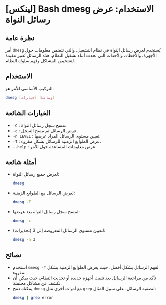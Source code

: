 # [لينكس] Bash dmesg الاستخدام: عرض رسائل النواة

## نظرة عامة
أمر `dmesg` يُستخدم لعرض رسائل النواة في نظام التشغيل، والتي تتضمن معلومات حول الأجهزة، والأخطاء، والأحداث التي تحدث أثناء تشغيل النظام. هذه الرسائل تُعتبر مفيدة لتشخيص المشاكل وفهم سلوك النظام.

## الاستخدام
التركيب الأساسي للأمر هو:

```bash
dmesg [خيارات] [وسائط]
```

## الخيارات الشائعة
- `-C` : مسح سجل رسائل النواة.
- `-c` : عرض الرسائل ثم مسح السجل.
- `-n LEVEL` : تعيين مستوى الرسائل المراد عرضها.
- `-T` : عرض الطوابع الزمنية للرسائل بشكل مقروء.
- `--help` : عرض معلومات المساعدة حول الأمر.

## أمثلة شائعة
- لعرض جميع رسائل النواة:
  ```bash
  dmesg
  ```

- لعرض الرسائل مع الطوابع الزمنية:
  ```bash
  dmesg -T
  ```

- لمسح سجل رسائل النواة بعد عرضها:
  ```bash
  dmesg -c
  ```

- لتعيين مستوى الرسائل المعروضة إلى 3 (تحذيرات):
  ```bash
  dmesg -n 3
  ```

## نصائح
- استخدم `dmesg -T` لفهم الرسائل بشكل أفضل، حيث يعرض الطوابع الزمنية بشكل مقروء.
- تأكد من مراجعة الرسائل بعد تثبيت أجهزة جديدة أو تحديث النظام، حيث يمكن أن تكشف عن مشاكل محتملة.
- يمكنك دمج `dmesg` مع أدوات أخرى مثل `grep` لتصفية الرسائل، على سبيل المثال:
  ```bash
  dmesg | grep error
  ```